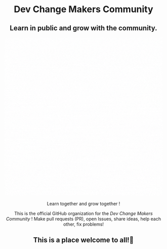 
<h1 align="center">Dev Change Makers Community</h1>

<h2 align="center">Learn in public and grow with the community. </h2>

<div align=center>
    <img src="main/folders/DCM_gif.gif" />
</div>

<div align=center>
    

<p> Learn together and grow together ! </p>

<p> This is the official GitHub organization for the  <i> Dev Change Makers Community </i> ! Make pull requests (PR), open Issues, share ideas, help each other, fix problems! </p>

<h2> This is a place welcome to all!🥳</h2>

</div>




